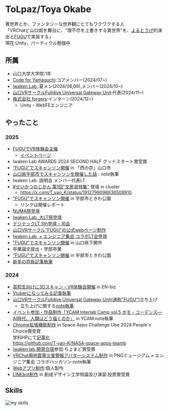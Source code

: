 # ToLpaz/Toya Okabe
異世界とか、ファンタジーな世界観にとてもワクワクする人  
「VRChatと山口県を舞台に、"理不尽を上書きする異世界"を、[よるとうげ](https://vrchat.com/home/launch?worldId=wrld_8bbb6f61-61cf-4243-a58e-2000f2740e2b&ref=uploadvr.com)的演出と[FUGU](https://yamaguchi-vr-fugu.vercel.app/)で実装する」  
現在:Unity，パーティクル勉強中  
## 所属
- 山口大学大学院:1年  
- [Code for Yamaguchi](https://codeforyamaguchi.org/):コアメンバー(2024/07~)  
- [Iwaken Lab.](https://www.iwakenlab.jp/):夏メン(2024/08,09),メンバー(2024/10~)
- [山口VRサークルFulldive Universal Gateway Unit](https://yamaguchi-vr-fugu.vercel.app/):代表(2024/11~)
- [株式会社 forgers](https://forgers.co.jp/):インターン(2024/12~)
  - Unity・WebFEエンジニア 

## やったこと
### 2025
- [FUGUでVR体験会主催](https://x.com/T_yao_K/status/1921128144313909315)
  - [イベントページ](https://energetic-case-c23.notion.site/VR-in-1de1df40b1ae808b9e73e71c93bd1732)
- Iwaken Lab AWARDS 2024 SECOND HALF グッドスタート賞受賞
- ["FUGU"でスキャンソン開催](https://x.com/Y_vr_FUGU/status/1916496352483459186) in 「西の京」山口市
- [山口県宇部市でスキャンソンを開催した話](https://note.com/tolpaz/n/na3826b85489c?sub_rt=share_sb) : note執筆
- Iwaken Lab. 説明会 メンバー代表LT
- [#せいかつのじかん 第1回"文房具特集"](https://x.com/Tonzura_Bonkura/status/1912793161065271527) 登壇 in cluster
  - https://x.com/T_yao_K/status/1912799098836508910
- ["FUGU"でスキャンソン開催](https://note.com/y_vr_fugu/n/nd43b3ca508e2?sub_rt=share_pb) in 宇部市ときわ公園
  - リンクは開催レポート
- [NUMA祭登壇](https://x.com/A919515/status/1901232686989209904)
- [Iwaken Lab. 大LT祭登壇](https://youtu.be/i6Mg7kHtbyo?si=Hm2inwOxO7JLRYG1&t=975)
- [デジテックLT 5th登壇・司会](https://x.com/T_yao_K/status/1900596725284528481)
- [山口VRサークル"FUGU"の公式webページ制作](https://github.com/yamaguchi-FUGU/FUGU_HP)
- [Iwaken Lab. × エンジニア集会 コラボLT会登壇](https://x.com/T_yao_K/status/1893332281932018097)
- ["FUGU"でスキャンソン開催](https://x.com/Y_vr_FUGU/status/1890953694943809965) in 山口県下関市
- 卒業論文提出・学部卒業
- ["FUGU"でスキャンソン開催](https://x.com/Y_vr_FUGU/status/1880837984708329500) in 宇部市ときわ公園
- [新年の抱負記事執筆](https://note.com/tolpaz/n/nfacd23cb60ad?sub_rt=share_sb)
### 2024
- [高校生向けに3Dスキャン・VR体験会開催](https://x.com/enbiz_ube/status/1868571953587687698) in EN-biz
- [Vtuberになってみる記事執筆](https://note.com/tolpaz/n/nb6ba55b25506?sub_rt=share_sb)
- [山口VRサークルFulldive Universal Gateway Unit(通称"FUGU")](https://x.com/Y_vr_FUGU)立ち上げ
  - 立ち上げに関する[note執筆](https://note.com/tolpaz/n/nca2ff75c6f78)
- [イベント参加・作品制作「YCAM Interlab Camp vol.5 ホモ・コーデンス—AI時代、人類はどう描くのか」](https://note.com/tolpaz/n/n986583536532) in YCAM:note執筆  
- [Chrome拡張機能制作](https://www.spaceappschallenge.org/nasa-space-apps-2024/find-a-team/space-browsing/?tab=project) in Space Apps Challenge Ube 2024:People's Choice賞受賞  
学科HPにて[記事化](http://www.csse.yamaguchi-u.ac.jp/2024/10/20241009.html)  
https://github.com/T-yao-K/NASA-space-apps-teamb
- [Iwaken lab.開発合宿](https://note.com/iwaken71/n/n45e1b5b0dd87)参加:ちょまど賞受賞  
- [VRChat用地震等災害警報アバターシステム制作](https://note.com/tolpaz/n/n67b4062c3b05) in PNGミュージアム × エンジニア集会 コラボハッカソン:note執筆
- [Webアプリ制作](https://github.com/T-yao-K/Webapp):個人製作
- [LINEbot制作](https://github.com/HUTOSHI-souseidesign/Support_Camper) in 創成デザイン工学特論及び演習:投票賞受賞

## Skills
<img alt="my skills" src="https://skillicons.dev/icons?theme=dark&perline=10&i=python,fastapi,c,html,css,js,ts,php,react,next,figma,docker,eclipse,java,github,aws,blender,unity,discord,latex,notion,vscode,windows,linux" />


<!--
**T-yao-K/T-yao-K** is a ✨ _special_ ✨ repository because its `README.md` (this file) appears on your GitHub profile.

Here are some ideas to get you started:

- 🔭 I’m currently working on ...
- 🌱 I’m currently learning ...
- 👯 I’m looking to collaborate on ...
- 🤔 I’m looking for help with ...
- 💬 Ask me about ...
- 📫 How to reach me: ...
- 😄 Pronouns: ...
- ⚡ Fun fact: ...
-->
